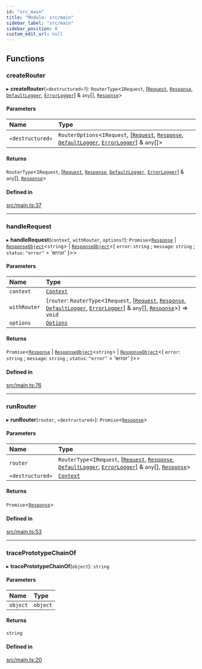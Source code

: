 ```yaml
---
id: "src_main"
title: "Module: src/main"
sidebar_label: "src/main"
sidebar_position: 0
custom_edit_url: null
---
```


## Functions

### createRouter

▸ **createRouter**(`«destructured»?`): `RouterType`\<`IRequest`, [[`Request`](types.md#request), [`Response`](types.md#response), [`DefaultLogger`](types.md#defaultlogger), [`ErrorLogger`](types.md#errorlogger)] & `any`[], [`Response`](types.md#response)\>

#### Parameters

| Name | Type |
| :------ | :------ |
| `«destructured»` | `RouterOptions`\<`IRequest`, [[`Request`](types.md#request), [`Response`](types.md#response), [`DefaultLogger`](types.md#defaultlogger), [`ErrorLogger`](types.md#errorlogger)] & `any`[]\> |

#### Returns

`RouterType`\<`IRequest`, [[`Request`](types.md#request), [`Response`](types.md#response), [`DefaultLogger`](types.md#defaultlogger), [`ErrorLogger`](types.md#errorlogger)] & `any`[], [`Response`](types.md#response)\>

#### Defined in

[src/main.ts:37](https://github.com/kaibun/appwrite-fn-router/blob/aab1c0d/src/main.ts#L37)

___

### handleRequest

▸ **handleRequest**(`context`, `withRouter`, `options?`): `Promise`\<[`Response`](types.md#response) \| [`ResponseObject`](types.md#responseobject)\<`string`\> \| [`ResponseObject`](types.md#responseobject)\<\{ `error`: `string` ; `message`: `string` ; `status`: ``"error"`` = 'error' }\>\>

#### Parameters

| Name | Type |
| :------ | :------ |
| `context` | [`Context`](types.md#context) |
| `withRouter` | (`router`: `RouterType`\<`IRequest`, [[`Request`](types.md#request), [`Response`](types.md#response), [`DefaultLogger`](types.md#defaultlogger), [`ErrorLogger`](types.md#errorlogger)] & `any`[], [`Response`](types.md#response)\>) => `void` |
| `options` | [`Options`](types.md#options) |

#### Returns

`Promise`\<[`Response`](types.md#response) \| [`ResponseObject`](types.md#responseobject)\<`string`\> \| [`ResponseObject`](types.md#responseobject)\<\{ `error`: `string` ; `message`: `string` ; `status`: ``"error"`` = 'error' }\>\>

#### Defined in

[src/main.ts:76](https://github.com/kaibun/appwrite-fn-router/blob/aab1c0d/src/main.ts#L76)

___

### runRouter

▸ **runRouter**(`router`, `«destructured»`): `Promise`\<[`Response`](types.md#response)\>

#### Parameters

| Name | Type |
| :------ | :------ |
| `router` | `RouterType`\<`IRequest`, [[`Request`](types.md#request), [`Response`](types.md#response), [`DefaultLogger`](types.md#defaultlogger), [`ErrorLogger`](types.md#errorlogger)] & `any`[], [`Response`](types.md#response)\> |
| `«destructured»` | [`Context`](types.md#context) |

#### Returns

`Promise`\<[`Response`](types.md#response)\>

#### Defined in

[src/main.ts:53](https://github.com/kaibun/appwrite-fn-router/blob/aab1c0d/src/main.ts#L53)

___

### tracePrototypeChainOf

▸ **tracePrototypeChainOf**(`object`): `string`

#### Parameters

| Name | Type |
| :------ | :------ |
| `object` | `object` |

#### Returns

`string`

#### Defined in

[src/main.ts:20](https://github.com/kaibun/appwrite-fn-router/blob/aab1c0d/src/main.ts#L20)

